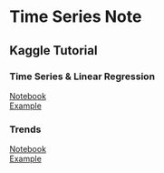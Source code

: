 # Time Series Note

## Kaggle Tutorial

### Time Series & Linear Regression 

[Notebook](https://github.com/kh4vv/ML_Study_Note/blob/origin/Time_Series/Time%20Series.ipynb)  
[Example](https://github.com/kh4vv/ML_Study_Note/blob/origin/Time_Series/exercise-linear-regression-with-time-series.ipynb)  

### Trends 

[Notebook](https://github.com/kh4vv/ML_Study_Note/blob/origin/Time_Series/Time%20Series.ipynb)  
[Example](https://github.com/kh4vv/ML_Study_Note/blob/origin/Time_Series/exercise-linear-regression-with-time-series.ipynb)  
